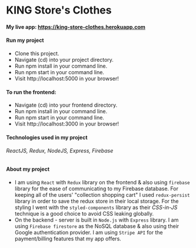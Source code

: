 # KING Store's Clothes

#### My live app: https://king-store-clothes.herokuapp.com

#### Run my project

- Clone this project.
- Navigate (cd) into your project directory.
- Run npm install in your command line.
- Run npm start in your command line.
- Visit http://localhost:5000 in your browser!

#### To run the frontend:

- Navigate (cd) into your frontend directory.
- Run npm install in your command line.
- Run npm start in your command line.
- Visit http://localhost:3000 in your browser!

#### Technologies used in my project

###### ReactJS, Redux, NodeJS, Express, Firebase

#### About my project

- I am using `React` with `Redux` library on the frontend & also using `firebase` library for the ease of communicating to my Firebase database.
  For keeping all of the users' "collection shopping cart" I used `redux-persist` library in order to save the redux store in their local storage. For the styling I went with the `styled-components` library as their _CSS-in-JS_ technique is a good choice to avoid CSS leaking globally.
- On the backend - server is built in `Node.js` with `Express` library. I am using `Firebase firestore` as the NoSQL database & also using their Google authentication provider.
  I am using `Stripe API` for the payment/billing features that my app offers.
